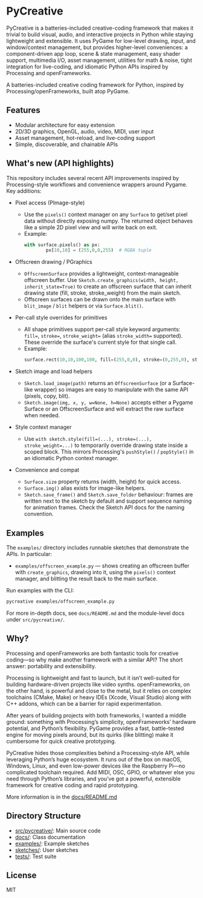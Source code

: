 # PyCreative

PyCreative is a batteries-included creative-coding framework that makes it trivial to build visual, audio, and interactive projects in Python while staying lightweight and extensible. It uses PyGame for low-level drawing, input, and window/context management, but provides higher-level conveniences: a component-driven app loop, scene & state management, easy shader support, multimedia I/O, asset management, utilities for math & noise, tight integration for live-coding, and idiomatic Python APIs inspired by Processing and openFrameworks.

A batteries-included creative coding framework for Python, inspired by Processing/openFrameworks, built atop PyGame.

## Features
- Modular architecture for easy extension
- 2D/3D graphics, OpenGL, audio, video, MIDI, user input
- Asset management, hot-reload, and live-coding support
- Simple, discoverable, and chainable APIs

## What's new (API highlights)
This repository includes several recent API improvements inspired by Processing-style workflows and convenience wrappers around Pygame. Key additions:

- Pixel access (PImage-style)
	- Use the `pixels()` context manager on any `Surface` to get/set pixel data without directly exposing numpy. The returned object behaves like a simple 2D pixel view and will write back on exit.
	- Example:
		```python
		with surface.pixels() as px:
				px[10,10] = (255,0,0,255)  # RGBA tuple
		```

- Offscreen drawing / PGraphics
	- `OffscreenSurface` provides a lightweight, context-manageable offscreen buffer. Use `Sketch.create_graphics(width, height, inherit_state=True)` to create an offscreen surface that can inherit drawing state (fill, stroke, stroke_weight) from the main sketch.
	- Offscreen surfaces can be drawn onto the main surface with `blit_image` / `blit` helpers or via `Surface.blit()`.

- Per-call style overrides for primitives
	- All shape primitives support per-call style keyword arguments: `fill=`, `stroke=`, `stroke_weight=` (alias `stroke_width=` supported). These override the surface's current style for that single call.
	- Example:
		```python
		surface.rect(10,10,100,100, fill=(255,0,0), stroke=(0,255,0), stroke_weight=4)
		```

- Sketch image and load helpers
	- `Sketch.load_image(path)` returns an `OffscreenSurface` (or a Surface-like wrapper) so images are easy to manipulate with the same API (pixels, copy, blit).
	- `Sketch.image(img, x, y, w=None, h=None)` accepts either a Pygame Surface or an OffscreenSurface and will extract the raw surface when needed.

- Style context manager
	- Use `with sketch.style(fill=(...), stroke=(...), stroke_weight=...)` to temporarily override drawing state inside a scoped block. This mirrors Processing's `pushStyle()` / `popStyle()` in an idiomatic Python context manager.

- Convenience and compat
	- `Surface.size` property returns (width, height) for quick access.
	- `Surface.img()` alias exists for image-like helpers.
	- `Sketch.save_frame()` and `Sketch.save_folder` behaviour: frames are written next to the sketch by default and support sequence naming for animation frames. Check the Sketch API docs for the naming convention.

## Examples
The `examples/` directory includes runnable sketches that demonstrate the APIs. In particular:

- `examples/offscreen_example.py` — shows creating an offscreen buffer with `create_graphics`, drawing into it, using the `pixels()` context manager, and blitting the result back to the main surface.

Run examples with the CLI:
```bash
pycreative examples/offscreen_example.py
```

For more in-depth docs, see `docs/README.md` and the module-level docs under `src/pycreative/`.

## Why?

Processing and openFrameworks are both fantastic tools for creative coding—so why make another framework with a similar API? The short answer: portability and extensibility.

Processing is lightweight and fast to launch, but it isn’t well-suited for building hardware-driven projects like video synths. openFrameworks, on the other hand, is powerful and close to the metal, but it relies on complex toolchains (CMake, Make) or heavy IDEs (Xcode, Visual Studio) along with C++ addons, which can be a barrier for rapid experimentation.

After years of building projects with both frameworks, I wanted a middle ground: something with Processing’s simplicity, openFrameworks’ hardware potential, and Python’s flexibility. PyGame provides a fast, battle-tested engine for moving pixels around, but its quirks (like blitting) make it cumbersome for quick creative prototyping.

PyCreative hides those complexities behind a Processing-style API, while leveraging Python’s huge ecosystem. It runs out of the box on macOS, Windows, Linux, and even low-power devices like the Raspberry Pi—no complicated toolchain required. Add MIDI, OSC, GPIO, or whatever else you need through Python’s libraries, and you’ve got a powerful, extensible framework for creative coding and rapid prototyping.

More information is in the [docs/README.md](docs/README.md)

## Directory Structure
- [src/pycreative/](src/pycreative/): Main source code
- [docs/](docs/): Class documentation
- [examples/](examples/): Example sketches
- [sketches/](sketches/): User sketches
- [tests/](tests/): Test suite

## License
MIT
